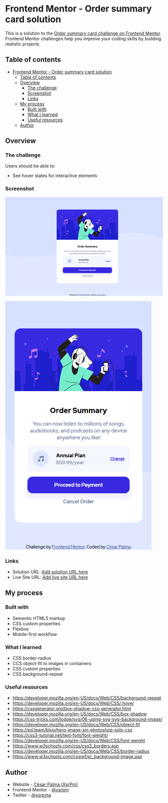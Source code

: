 # Frontend Mentor - Order summary card solution

This is a solution to the [Order summary card challenge on Frontend Mentor](https://www.frontendmentor.io/challenges/order-summary-component-QlPmajDUj). Frontend Mentor challenges help you improve your coding skills by building realistic projects.

## Table of contents

- [Frontend Mentor - Order summary card solution](#frontend-mentor---order-summary-card-solution)
  - [Table of contents](#table-of-contents)
  - [Overview](#overview)
    - [The challenge](#the-challenge)
    - [Screenshot](#screenshot)
    - [Links](#links)
  - [My process](#my-process)
    - [Built with](#built-with)
    - [What I learned](#what-i-learned)
    - [Useful resources](#useful-resources)
  - [Author](#author)

## Overview

### The challenge

Users should be able to:

- See hover states for interactive elements

### Screenshot

![Desktop image](./screenshot-desktop.png)

![Mobile image](./screenshot-mobile.png)

### Links

- Solution URL: [Add solution URL here](https://your-solution-url.com)
- Live Site URL: [Add live site URL here](https://your-live-site-url.com)

## My process

### Built with

- Semantic HTML5 markup
- CSS custom properties
- Flexbox
- Mobile-first workflow

### What I learned

- CSS border-radius
- CCS object-fit to images in containers
- CSS custom properties
- CSS background-repeat

### Useful resources

- https://developer.mozilla.org/en-US/docs/Web/CSS/background-repeat
- https://developer.mozilla.org/en-US/docs/Web/CSS/:hover
- https://cssgenerator.org/box-shadow-css-generator.html
- https://developer.mozilla.org/en-US/docs/Web/CSS/box-shadow
- https://css-tricks.com/lodge/svg/06-using-svg-svg-background-image/
- https://developer.mozilla.org/en-US/docs/Web/CSS/object-fit
- https://ed.team/blog/hero-image-sin-photoshop-solo-css
- https://css3-tutorial.net/text-font/font-weight/
- https://developer.mozilla.org/en-US/docs/Web/CSS/font-weight
- https://www.w3schools.com/css/css3_borders.asp
- https://developer.mozilla.org/en-US/docs/Web/CSS/border-radius
- https://www.w3schools.com/cssref/pr_background-image.asp

## Author

- Website - [César Palma (XsrPm)](https://xsrpm.github.io)
- Frontend Mentor - [@xsrpm](https://www.frontendmentor.io/profile/xsrpm)
- Twitter - [@xsrpma](https://www.twitter.com/xsrpma)
